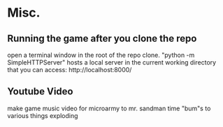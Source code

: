 # Misc.

## Running the game after you clone the repo
open a terminal window in the root of the repo clone. "python -m SimpleHTTPServer" hosts a local server in the current working directory that you can access: http://localhost:8000/

## Youtube Video
make game music video for microarmy to mr. sandman
time "bum"s to various things exploding
